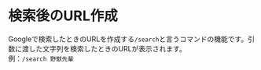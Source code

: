 # 検索後のURL作成
Googleで検索したときのURLを作成する`/search`と言うコマンドの機能です。引数に渡した文字列を検索したときのURLが表示されます。  
例：`/search 野獣先輩`